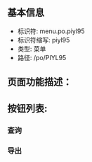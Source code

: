 
## 基本信息

- 标识符: menu.po.piyl95
- 标识符缩写: piyl95
- 类型: 菜单
- 路径: /po/PIYL95

## 页面功能描述：





## 按钮列表:


### 查询



### 导出


